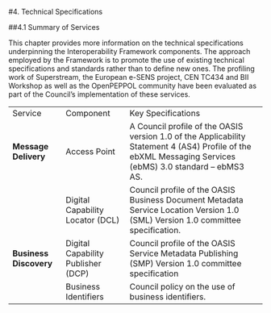 #4. Technical Specifications 

##4.1 Summary of Services 

This chapter provides more information on the technical specifications underpinning the Interoperability Framework components. The approach employed by the Framework is to promote the use of existing technical specifications and standards rather than to define new ones. The profiling work of Superstream, the European e-SENS project, CEN TC434 and BII Workshop as well as the OpenPEPPOL community have been evaluated as part of the Council’s implementation of these services. 

| | | |
| --- |------- |--------------- |
| Service |Component |Key Specifications |
**Message Delivery** | Access Point | A Council profile of the OASIS version 1.0 of the Applicability Statement 4 (AS4) Profile of the ebXML Messaging Services (ebMS) 3.0 standard – ebMS3 AS.|
                    | Digital Capability Locator (DCL) | Council profile of the OASIS Business Document Metadata Service Location Version 1.0 (SML) Version 1.0 committee specification.| 
**Business Discovery** |Digital Capability Publisher (DCP)| Council profile of the OASIS Service Metadata Publishing (SMP) Version 1.0 committee specification |
                      | Business Identifiers| Council policy on the use of business identifiers. |                    
